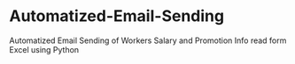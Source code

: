 # Automatized-Email-Sending
Automatized Email Sending of Workers Salary and Promotion Info read form Excel using Python
